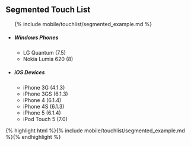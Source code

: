 <h2 class="section-subtitle">Segmented Touch List  <span class='candidate'></span></h2>

<div class="doc-box">
	<ul class="touchList">
		{% include mobile/touchlist/segmented_example.md %}
		<li class="touchList-segment">
			<h5 class="touchList-segment-header">Windows Phones</h5>
			<ul class="touchList-segment-content">
				<li class="touchList-item">
					<div class="ffbox ffbox--touchList-item">
						<div class="ffbox-flex">
							LG Quantum (7.5)
						</div>
					</div>
				</li>
				<li class="touchList-item">
					<div class="ffbox ffbox--touchList-item">
						<div class="ffbox-flex">
							Nokia Lumia 620 (8)
						</div>
					</div>
				</li>
			</ul>
		</li>
		<li class="touchList-segment">
			<h5 class="touchList-segment-header">iOS Devices</h5>
			<ul class="touchList-segment-content">
				<li class="touchList-item">
					<div class="ffbox ffbox--touchList-item">
						<div class="ffbox-flex">
							iPhone 3G (4.1.3)
						</div>
					</div>
				</li>
				<li class="touchList-item">
					<div class="ffbox ffbox--touchList-item">
						<div class="ffbox-flex">
							iPhone 3GS (6.1.3)
						</div>
					</div>
				</li>
				<li class="touchList-item">
					<div class="ffbox ffbox--touchList-item">
						<div class="ffbox-flex">
							iPhone 4 (6.1.4)
						</div>
					</div>
				</li>
				<li class="touchList-item">
					<div class="ffbox ffbox--touchList-item">
						<div class="ffbox-flex">
							iPhone 4S (6.1.3)
						</div>
					</div>
				</li>
				<li class="touchList-item">
					<div class="ffbox ffbox--touchList-item">
						<div class="ffbox-flex">
							iPhone 5 (6.1.4)
						</div>
					</div>
				</li>
				<li class="touchList-item">
					<div class="ffbox ffbox--touchList-item">
						<div class="ffbox-flex">
							iPod Touch 5 (7.0)
						</div>
					</div>
				</li>
			</ul>
		</li>
	</ul>
</div>

<div class="j-code">
	{% highlight html %}{% include mobile/touchlist/segmented_example.md %}{% endhighlight %}
</div>
